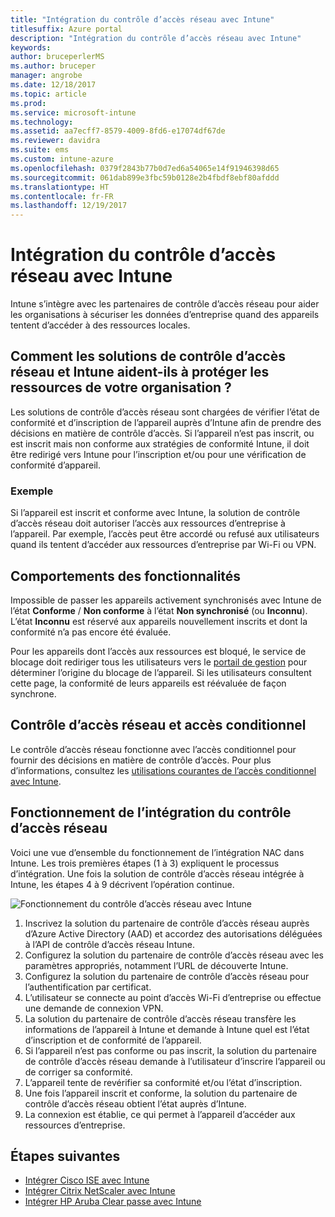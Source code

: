 ```yaml
---
title: "Intégration du contrôle d’accès réseau avec Intune"
titlesuffix: Azure portal
description: "Intégration du contrôle d’accès réseau avec Intune"
keywords: 
author: bruceperlerMS
ms.author: bruceper
manager: angrobe
ms.date: 12/18/2017
ms.topic: article
ms.prod: 
ms.service: microsoft-intune
ms.technology: 
ms.assetid: aa7ecff7-8579-4009-8fd6-e17074df67de
ms.reviewer: davidra
ms.suite: ems
ms.custom: intune-azure
ms.openlocfilehash: 0379f2843b77b0d7ed6a54065e14f91946398d65
ms.sourcegitcommit: 061dab899e3fbc59b0128e2b4fbdf8ebf80afddd
ms.translationtype: HT
ms.contentlocale: fr-FR
ms.lasthandoff: 12/19/2017
---
```

# <a name="network-access-control-nac-integration-with-intune"></a>Intégration du contrôle d’accès réseau avec Intune

Intune s’intègre avec les partenaires de contrôle d’accès réseau pour aider les organisations à sécuriser les données d’entreprise quand des appareils tentent d’accéder à des ressources locales.

## <a name="how-do-intune-and-nac-solutions-help-protect-your-organization-resources"></a>Comment les solutions de contrôle d’accès réseau et Intune aident-ils à protéger les ressources de votre organisation ?

Les solutions de contrôle d’accès réseau sont chargées de vérifier l’état de conformité et d’inscription de l’appareil auprès d’Intune afin de prendre des décisions en matière de contrôle d’accès. Si l’appareil n’est pas inscrit, ou est inscrit mais non conforme aux stratégies de conformité Intune, il doit être redirigé vers Intune pour l’inscription et/ou pour une vérification de conformité d’appareil.

### <a name="example"></a>Exemple

Si l’appareil est inscrit et conforme avec Intune, la solution de contrôle d’accès réseau doit autoriser l’accès aux ressources d’entreprise à l’appareil. Par exemple, l’accès peut être accordé ou refusé aux utilisateurs quand ils tentent d’accéder aux ressources d’entreprise par Wi-Fi ou VPN.

## <a name="feature-behaviors"></a>Comportements des fonctionnalités

Impossible de passer les appareils activement synchronisés avec Intune de l’état **Conforme** / **Non conforme** à l’état **Non synchronisé** (ou **Inconnu**). L’état **Inconnu** est réservé aux appareils nouvellement inscrits et dont la conformité n’a pas encore été évaluée.

Pour les appareils dont l’accès aux ressources est bloqué, le service de blocage doit rediriger tous les utilisateurs vers le [portail de gestion](https://portal.manage.microsoft.com) pour déterminer l’origine du blocage de l’appareil.  Si les utilisateurs consultent cette page, la conformité de leurs appareils est réévaluée de façon synchrone.

## <a name="nac-and-conditional-access"></a>Contrôle d’accès réseau et accès conditionnel

Le contrôle d’accès réseau fonctionne avec l’accès conditionnel pour fournir des décisions en matière de contrôle d’accès. Pour plus d’informations, consultez les [utilisations courantes de l’accès conditionnel avec Intune](conditional-access-intune-common-ways-use.md).

## <a name="how-the-nac-integration-works"></a>Fonctionnement de l’intégration du contrôle d’accès réseau

Voici une vue d’ensemble du fonctionnement de l’intégration NAC dans Intune. Les trois premières étapes (1 à 3) expliquent le processus d’intégration. Une fois la solution de contrôle d’accès réseau intégrée à Intune, les étapes 4 à 9 décrivent l’opération continue.

![Fonctionnement du contrôle d’accès réseau avec Intune](./media/ca-intune-common-ways-2.png)

1. Inscrivez la solution du partenaire de contrôle d’accès réseau auprès d’Azure Active Directory (AAD) et accordez des autorisations déléguées à l’API de contrôle d’accès réseau Intune.
2. Configurez la solution du partenaire de contrôle d’accès réseau avec les paramètres appropriés, notamment l’URL de découverte Intune.
3. Configurez la solution du partenaire de contrôle d’accès réseau pour l’authentification par certificat.
4. L’utilisateur se connecte au point d’accès Wi-Fi d’entreprise ou effectue une demande de connexion VPN.
5. La solution du partenaire de contrôle d’accès réseau transfère les informations de l’appareil à Intune et demande à Intune quel est l’état d’inscription et de conformité de l’appareil.
6. Si l’appareil n’est pas conforme ou pas inscrit, la solution du partenaire de contrôle d’accès réseau demande à l’utilisateur d’inscrire l’appareil ou de corriger sa conformité.
7. L’appareil tente de revérifier sa conformité et/ou l’état d’inscription.
8. Une fois l’appareil inscrit et conforme, la solution du partenaire de contrôle d’accès réseau obtient l’état auprès d’Intune.
9. La connexion est établie, ce qui permet à l’appareil d’accéder aux ressources d’entreprise.

## <a name="next-steps"></a>Étapes suivantes

- [Intégrer Cisco ISE avec Intune](http://www.cisco.com/c/en/us/td/docs/security/ise/2-1/admin_guide/b_ise_admin_guide_21/b_ise_admin_guide_20_chapter_01000.html)
- [Intégrer Citrix NetScaler avec Intune](http://docs.citrix.com/en-us/netscaler-gateway/12/microsoft-intune-integration/configuring-network-access-control-device-check-for-netscaler-gateway-virtual-server-for-single-factor-authentication-deployment.html)
- [Intégrer HP Aruba Clear passe avec Intune](https://support.arubanetworks.com/Documentation/tabid/77/DMXModule/512/Command/Core_Download/Default.aspx?EntryId=23757)
